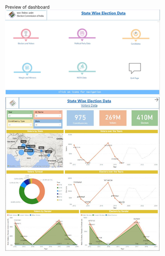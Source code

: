 Preview of dashboard
![Alt text](/ECI/1.JPG?raw=true "Optional Title")
![Alt text](/ECI/2.JPG?raw=true "Optional Title")
